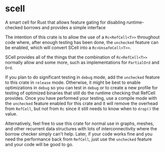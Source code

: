 # scell
A smart cell for Rust that allows feature gating for disabling runtime-checked borrows and provides a simple interface

The intention of this crate is to allow the use of a `Rc<RefCell<T>>` throughout code where, after enough testing
has been done, the `unchecked` feature can be enabled, which will convert SCell into a `Rc<UnsafeCell<T>>`.

SCell provides all of the things that the combination of `Rc<RefCell<T>>` normally allow and some more, such as
implementations for `PartialOrd` and `Ord`.

If you plan to do significant testing in `debug` mode, add the `unchecked` feature to this crate in `release` mode.
Otherwise, it might be best to enable optimizations in `debug` so you can test in `debug` or to create a new
profile for testing of optimized binaries that still do the runtime checking that RefCell provides. Once you have
performed your testing, use a compile mode with the `unchecked` feature enabled for this crate and it will remove
the overhead from `RefCell`, but not from `Rc` since it still needs to know when to `drop()` the value.

Alternatively, feel free to use this crate for normal use in graphs, meshes, and other recurrent data structures
with lots of interconnectivity where the borrow checker simply can't help. Later, if your code works fine and you
need the performance back from `RefCell`, just use the `unchecked` feature and your code will be good to go.
